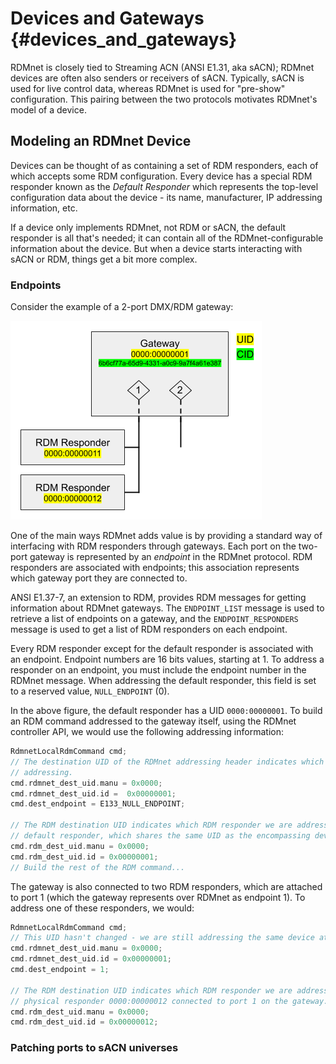 # Devices and Gateways                                                      {#devices_and_gateways}

RDMnet is closely tied to Streaming ACN (ANSI E1.31, aka sACN); RDMnet devices are often also
senders or receivers of sACN. Typically, sACN is used for live control data, whereas RDMnet is used
for "pre-show" configuration. This pairing between the two protocols motivates RDMnet's model of a
device.

## Modeling an RDMnet Device

Devices can be thought of as containing a set of RDM responders, each of which accepts some RDM
configuration. Every device has a special RDM responder known as the _Default Responder_ which
represents the top-level configuration data about the device - its name, manufacturer, IP
addressing information, etc.

If a device only implements RDMnet, not RDM or sACN, the default responder is all that's needed; it
can contain all of the RDMnet-configurable information about the device. But when a device starts
interacting with sACN or RDM, things get a bit more complex.

### Endpoints

Consider the example of a 2-port DMX/RDM gateway:

![A 2-port DMX/RDM Gateway](./2_port_gateway.png)

One of the main ways RDMnet adds value is by providing a standard way of interfacing with RDM
responders through gateways. Each port on the two-port gateway is represented by an _endpoint_ in
the RDMnet protocol. RDM responders are associated with endpoints; this association represents
which gateway port they are connected to.

ANSI E1.37-7, an extension to RDM, provides RDM messages for getting information about RDMnet
gateways. The `ENDPOINT_LIST` message is used to retrieve a list of endpoints on a gateway, and the
`ENDPOINT_RESPONDERS` message is used to get a list of RDM responders on each endpoint.

Every RDM responder except for the default responder is associated with an endpoint. Endpoint
numbers are 16 bits values, starting at 1. To address a responder on an endpoint, you must include
the endpoint number in the RDMnet message. When addressing the default responder, this field is set
to a reserved value, `NULL_ENDPOINT` (0).

In the above figure, the default responder has a UID `0000:00000001`. To build an RDM command
addressed to the gateway itself, using the RDMnet controller API, we would use the following
addressing information:

```c
RdmnetLocalRdmCommand cmd;
// The destination UID of the RDMnet addressing header indicates which RDMnet device we are
// addressing.
cmd.rdmnet_dest_uid.manu = 0x0000;
cmd.rdmnet_dest_uid.id =  0x00000001;
cmd.dest_endpoint = E133_NULL_ENDPOINT;

// The RDM destination UID indicates which RDM responder we are addressing. In this case, it's the
// default responder, which shares the same UID as the encompassing device.
cmd.rdm_dest_uid.manu = 0x0000;
cmd.rdm_dest_uid.id = 0x00000001;
// Build the rest of the RDM command...
```

The gateway is also connected to two RDM responders, which are attached to port 1 (which the
gateway represents over RDMnet as endpoint 1). To address one of these responders, we would:

```c
RdmnetLocalRdmCommand cmd;
// This UID hasn't changed - we are still addressing the same device at the RDMnet level.
cmd.rdmnet_dest_uid.manu = 0x0000;
cmd.rdmnet_dest_uid.id = 0x00000001;
cmd.dest_endpoint = 1;

// The RDM destination UID indicates which RDM responder we are addressing; in this case, the
// physical responder 0000:00000012 connected to port 1 on the gateway.
cmd.rdm_dest_uid.manu = 0x0000;
cmd.rdm_dest_uid.id = 0x00000012;
```

### Patching ports to sACN universes
